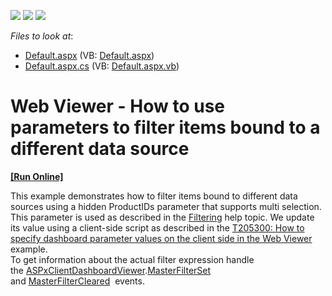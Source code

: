 <!-- default badges list -->
![](https://img.shields.io/endpoint?url=https://codecentral.devexpress.com/api/v1/VersionRange/128580535/16.1.6%2B)
[![](https://img.shields.io/badge/Open_in_DevExpress_Support_Center-FF7200?style=flat-square&logo=DevExpress&logoColor=white)](https://supportcenter.devexpress.com/ticket/details/T427539)
[![](https://img.shields.io/badge/📖_How_to_use_DevExpress_Examples-e9f6fc?style=flat-square)](https://docs.devexpress.com/GeneralInformation/403183)
<!-- default badges end -->
<!-- default file list -->
*Files to look at*:

* [Default.aspx](./CS/Default.aspx) (VB: [Default.aspx](./VB/Default.aspx))
* [Default.aspx.cs](./CS/Default.aspx.cs) (VB: [Default.aspx.vb](./VB/Default.aspx.vb))
<!-- default file list end -->
# Web Viewer - How to use parameters to filter items bound to a different data source
<!-- run online -->
**[[Run Online]](https://codecentral.devexpress.com/t427539/)**
<!-- run online end -->


<p>This example demonstrates how to filter items bound to different data sources using a hidden ProductIDs parameter that supports multi selection. This parameter is used as described in the <a href="https://documentation.devexpress.com/#Dashboard/CustomDocument16170">Filtering</a> help topic. We update its value using a client-side script as described in the <a href="https://www.devexpress.com/Support/Center/p/T205300">T205300: How to specify dashboard parameter values on the client side in the Web Viewer</a> example.<br>To get information about the actual filter expression handle the <a href="https://documentation.devexpress.com/Dashboard/clsDevExpressDashboardWebScriptsASPxClientDashboardViewertopic.aspx">ASPxClientDashboardViewer</a>.<a href="https://documentation.devexpress.com/Dashboard/DevExpressDashboardWebScriptsASPxClientDashboardViewer_MasterFilterSettopic.aspx">MasterFilterSet</a>  and <a href="https://documentation.devexpress.com/Dashboard/DevExpressDashboardWebScriptsASPxClientDashboardViewer_MasterFilterClearedtopic.aspx">MasterFilterCleared</a>  events. </p>

<br/>


